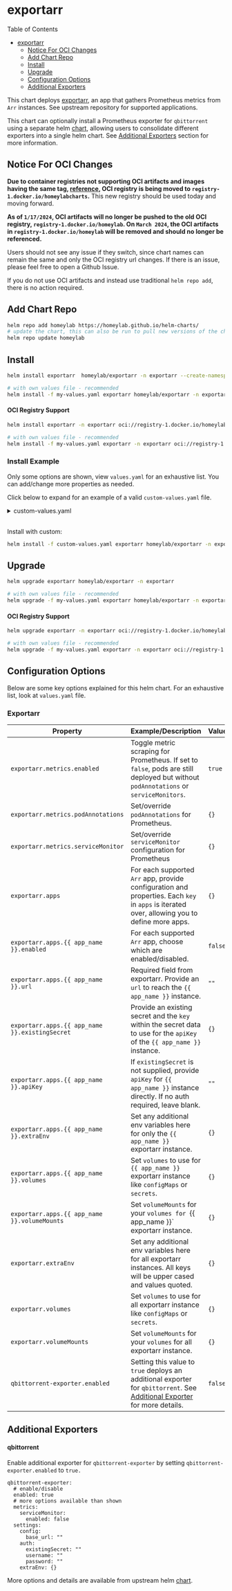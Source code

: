 # exportarr
Table of Contents
- [exportarr](#exportarr)
  - [Notice For OCI Changes](#notice-for-oci-changes)
  - [Add Chart Repo](#add-chart-repo)
  - [Install](#install)
  - [Upgrade](#upgrade)
  - [Configuration Options](#configuration-options)
  - [Additional Exporters](#additional-exporters)

This chart deploys [exportarr](https://github.com/onedr0p/exportarr), an app that gathers Prometheus metrics from `Arr` instances. See upstream repository for supported applications.

This chart can optionally install a Prometheus exporter for `qbittorrent` using a separate helm [chart](https://github.com/homeylab/helm-charts/tree/main/charts/qbittorrent-exporter), allowing users to consolidate different exporters into a single helm chart. See [Additional Exporters](#additional-exporters) section for more information.

## Notice For OCI Changes
**Due to container registries not supporting OCI artifacts and images having the same tag, [reference](https://forums.docker.com/t/tag-overlap-in-oci-artifacts/131453), OCI registry is being moved to `registry-1.docker.io/homeylabcharts`.** This new registry should be used today and moving forward.

**As of `1/17/2024`, OCI artifacts will no longer be pushed to the old OCI registry, `registry-1.docker.io/homeylab`. On `March 2024`, the OCI artifacts in `registry-1.docker.io/homeylab` will be removed and should no longer be referenced.**

Users should not see any issue if they switch, since chart names can remain the same and only the OCI registry url changes. If there is an issue, please feel free to open a Github Issue.

If you do not use OCI artifacts and instead use traditional `helm repo add`, there is no action required.

## Add Chart Repo
```bash
helm repo add homeylab https://homeylab.github.io/helm-charts/
# update the chart, this can also be run to pull new versions of the chart for upgrades
helm repo update homeylab
```

## Install
```bash
helm install exportarr  homeylab/exportarr -n exportarr --create-namespace

# with own values file - recommended
helm install -f my-values.yaml exportarr homeylab/exportarr -n exportarr --create-namespace
```

#### OCI Registry Support
```bash
helm install exportarr -n exportarr oci://registry-1.docker.io/homeylabcharts/exportarr --version X.Y.Z --create-namespace

# with own values file - recommended
helm install -f my-values.yaml exportarr -n exportarr oci://registry-1.docker.io/homeylabcharts/exportarr --version X.Y.Z --create-namespace
```

### Install Example
Only some options are shown, view `values.yaml` for an exhaustive list. You can add/change more properties as needed.

Click below to expand for an example of a valid `custom-values.yaml` file. 
<details closed>
<summary>custom-values.yaml</summary>
<br>

```yaml
# custom-values.yaml
exportarr:
  metrics:
    serviceMonitor:
      enabled: true
      additionalLabels:
        app: exportarr
  apps:
    radarr:
      enabled: true
      url: "https://radarr.somedomain/"
      apiKey: "someApiKey" # provide here or `existingSecret` section
    sonarr:
      enabled: true
      url: "https://sonarr.somedomain/"
      apiKey: "someApiKey"
      extraEnv:
        ENABLE_ADDITIONAL_METRICS: true # example specifying extraEnv
    prowlarr:
      enabled: true
      url: "https://prowlarr.somedomain/"
      apiKey: "someApiKey"
    bazarr:
      enabled: true
      url: "https://bazarr.somedomain/"
      apiKey: "someApiKey"

## additional exporters ##
qbittorrent-exporter:
  enabled: false
```
</details>
<br>

Install with custom:
```bash
helm install -f custom-values.yaml exportarr homeylab/exportarr -n exportarr --create-namespace
```

## Upgrade
```bash
helm upgrade exportarr homeylab/exportarr -n exportarr

# with own values file - recommended
helm upgrade -f my-values.yaml exportarr homeylab/exportarr -n exportarr
```

#### OCI Registry Support
```bash
helm upgrade exportarr -n exportarr oci://registry-1.docker.io/homeylabcharts/exportarr --version X.Y.Z

# with own values file - recommended
helm upgrade -f my-values.yaml exportarr -n exportarr oci://registry-1.docker.io/homeylabcharts/exportarr --version X.Y.Z
```


## Configuration Options
Below are some key options explained for this helm chart. For an exhaustive list, look at `values.yaml` file.

### Exportarr
| Property                                       | Example/Description                                                                                                                          | Value   |
| ---------------------------------------------- | -------------------------------------------------------------------------------------------------------------------------------------------- | ------- |
| `exportarr.metrics.enabled`                    | Toggle metric scraping for Prometheus. If set to `false`, pods are still deployed but without `podAnnotations` or `serviceMonitors`.         | `true`  |
| `exportarr.metrics.podAnnotations`             | Set/override `podAnnotations` for Prometheus.                                                                                                | `{}`    |
| `exportarr.metrics.serviceMonitor`             | Set/override `serviceMonitor` configuration for Prometheus                                                                                   | `{}`    |
| `exportarr.apps`                               | For each supported `Arr` app, provide configuration and properties. Each `key` in `apps` is iterated over, allowing you to define more apps. | `{}`    |
| `exportarr.apps.{{ app_name }}.enabled`        | For each supported `Arr` app, choose which are enabled/disabled.                                                                             | `false` |
| `exportarr.apps.{{ app_name }}.url`            | Required field from exportarr. Provide an `url` to reach the `{{ app_name }}` instance.                                                      | `""`    |
| `exportarr.apps.{{ app_name }}.existingSecret` | Provide an existing secret and the `key` within the secret data to use for the `apiKey` of the `{{ app_name }}` instance.                    | `{}`    |
| `exportarr.apps.{{ app_name }}.apiKey`         | If `existingSecret` is not supplied, provide `apiKey` for `{{ app_name }}` instance directly. If no auth required, leave blank.              | `""`    |
| `exportarr.apps.{{ app_name }}.extraEnv`       | Set any additional env variables here for only the `{{ app_name }}` exportarr instance.                                                      | `{}`    | 
| `exportarr.apps.{{ app_name }}.volumes`        | Set `volumes` to use for `{{ app_name }}` exportarr instance like `configMaps` or `secrets`.                                                 | `{}`    |
| `exportarr.apps.{{ app_name }}.volumeMounts`   | Set `volumeMounts` for your `volumes for `{{ app_name }}` exportarr instance.                                                                | `{}`    |
| `exportarr.extraEnv`                           | Set any additional env variables here for all exportarr instances. All keys will be upper cased and values quoted.                           | `{}`    |
| `exportarr.volumes`                            | Set `volumes` to use for all exportarr instance like `configMaps` or `secrets`.                                                              | `{}`    |
| `exportarr.volumeMounts`                       | Set `volumeMounts` for your `volumes` for all exportarr instance.                                                                            | `{}`    |
| `qbittorrent-exporter.enabled`                 | Setting this value to `true` deploys an additional exporter for `qbittorrent`. See [Additional Exporter](#qbittorrent) for more details.     | `false` |


## Additional Exporters
#### qbittorrent
Enable additional exporter for `qbittorrent-exporter` by setting `qbittorrent-exporter.enabled` to `true.`
```
qbittorrent-exporter:
  # enable/disable
  enabled: true
  # more options available than shown
  metrics:
    serviceMonitor:
      enabled: false
  settings:
    config:
      base_url: ""
    auth:
      existingSecret: ""
      username: ""
      password: ""
    extraEnv: {}
```

More options and details are available from upstream helm [chart](https://github.com/homeylab/helm-charts/tree/main/charts/qbittorrent-exporter).
